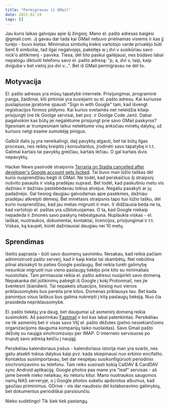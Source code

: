 ```yaml
---
title: "Permigravau iš GMail"
date: 2021-02-19
tags: []
---
```


Jau kuris laikas galvojau apie šį žingsnį. Mano el. pašto adresas baigėsi
@gmail.com. Jį gavau dar tada kai GMail nebuvo prieinamas visiems ir kas jį
turėjo - buvo kietas. Minimalus simbolių kiekis vartotojo varde privalėjo būti
bent 6 simboliai, tad ilgai negalvojęs, pakeitęs w į dvi v susikūriau savo
nick'o atitikmenį - pavvka. Tiesa, dėl šito paskui gailėjausi, nes būdavo labai
nepatogu diktuoti telefonu savo el. pašto adresą: "p, a, dvi v, taip, kaip
dviguba v bet vietoj jos dvi v...". Bet iš GMail permigravau ne dėl to.

## Motyvacija

El. pašto adresas yra mūsų tapatybė internete. Prisijungimai, programinė įranga,
žaidimai, kiti pirkiniai yra susiejami su el. pašto adresu. Kai kuriuose
puslapiuose įpratome spausti "Sign in with Google" tam, kad išvengt
registracijos formos pildymo. Kai kurios svetainės net neleidžia kitaip
prisijungti (ne tik Goolge servisai, bet pvz. ir Goolge Code Jam). Dabar
pagalvokim kas būtų jei negalėtume prisijungt prie savo GMail paskyros?
Ilgesniam ar trumpesniam laikui netektume visų anksčiau minėtų dalykų, už
kuriuos netgi esame sumokėję pinigus.

Galbūt dalis jų yra nereikalingi, dalį pavyktų atgauti, bet tai būtų ilgas
procesas, nes reiktų kreiptis į konsultantus, įrodinėti savo tapatybę ir t.t.
Galimai kartais tai pavyktų greičiau, kartais lėčiau. O gal kartais išvis
nepavyktų.

Hacker News pasirodė straipsnis [Terraria on Stadia cancelled after developer's
Google account gets locked](https://news.ycombinator.com/item?id=26061935). Tai
buvo man lūžio taškas dėl kurio nusprendžiau bėgti iš GMail. Ne todėl, kad
perskaičius šį straipsnį nušvito pasaulis ir viską pradėjau suprast. Bet todėl,
kad paskutiniu metu vis dažniau ir dažniau pastebėdavau tokius atvejus. Negaliu
pasakyti ar jų padažnėjo. Gal tiesiog daugiau galvodamas apie pasėkmes, dažniau
pradėjau atkreipti dėmesį. Bet minėtasis straipsnis tapo tuo lūžio tašku, dėl
kurio nusprendžiau, kad jau metas migruoti ir man. Ir didžiausia bėda ne ta, kad
vartotojo el. paštas yra užblokuojamas. O ta, kad Google niekaip nepadeda ir
žmonės savo paskyrų nebeatgauna. Nuplaukia viskas - el. laiškai, nuotraukos,
dokumentai, kontaktai, licencijos, prisijungimai ir t.t. Viskas, ką kaupėt,
kūrėt dažniausiai daugiau nei 10 metų.

## Sprendimas

Išeitis paprasta - būti savo duomenų savininku. Nesakau, kad reikia pačiam
administruoti pašto serverį, kad ir kaip kietai tai skambėtų. Net nebūtina
pilnai atsisakyti to paties Google paslaugų. Bet reikia turėti galimybę
nesunkiai migruoti nuo vieno paslaugų tiekėjo prie kito su minimaliais
nuostoliais. Tam pirmiausiai reikia el. pašto adresui nusipirkti savo domeną.
Nepakanka dėl įsitikinimų pabėgti iš Google į kokį Protonmail, nes jie šventesni
(šiandien). Tai nepakeis situacijos, tiesiog nuo vienos priklausomybės bus
pereita prie kitos. Domenas priklausys tau. Bet kada panorėjus visus laiškus bus
galima nukreipti į kitą paslaugų tiekėją. Nuo čia prasideda nepriklausomybė.

El. pašto tiekėjų yra daug, bet daugumai už asmeninį domeną reikia susimokėti.
Aš pasirinkau [Fastmail](https://fastmail.com) ir kol kas labai patenkintas.
Persikėliau ne tik asmeninį bet ir visas savo VšĮ el. pašto dėžutes (pelno
nesiekiančioms organizacijoms dauguma kompanijų taiko nuolaidas). Savo Gmail
pašto dėžutę su naująja sinchronizuoju per IMAP. O interneto servisuose po
truputį savo adresą keičiu į naująjį.

Persikėliau kalendoriaus įrašus - kalendoriaus istorija man yra svarbi, nes
galiu atsekti tokius dalykus kaip pvz. kada skiepinausi nuo erkinio encifalito.
Kontaktus susiimportavau, bet dar nespėjau susikonfigūruoti periodinio
sinchronizavimo su telefonu. Tam reiks susirasti kokią CalDAV & CardDAV sync
Android aplikaciją.  Google photos pas mane yra "leaf" servisas - aš jame beveik
nieko nelaikau, ko neturiu kitur. Mano nuotraukos saugomos namų NAS serveryje, o
į Google photos sukeliu apdorotus albumus, kad gaučiau priminimus. GDrive - vis
dar naudosiu dėl kolaboravimo galimybių, bet dokumentus periodiškai
parsisiunčiu.

Nieko sudėtingo! Tik šiek tiek pastangų.
